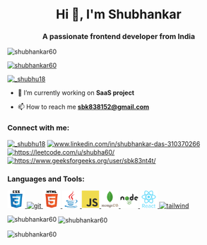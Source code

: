 <h1 align="center">Hi 👋, I'm Shubhankar</h1>
<h3 align="center">A passionate frontend developer from India</h3>

<p align="left"> <img src="https://komarev.com/ghpvc/?username=shubhankar60&label=Profile%20views&color=0e75b6&style=flat" alt="shubhankar60" /> </p>

<p align="left"> <a href="https://github.com/ryo-ma/github-profile-trophy"><img src="https://github-profile-trophy.vercel.app/?username=shubhankar60" alt="shubhankar60" /></a> </p>

<p align="left"> <a href="https://twitter.com/_shubhu18" target="blank"><img src="https://img.shields.io/twitter/follow/_shubhu18?logo=twitter&style=for-the-badge" alt="_shubhu18" /></a> </p>

- 🔭 I’m currently working on **SaaS project**

- 📫 How to reach me **sbk838152@gmail.com**

<h3 align="left">Connect with me:</h3>
<p align="left">
<a href="https://twitter.com/_shubhu18" target="blank"><img align="center" src="https://raw.githubusercontent.com/rahuldkjain/github-profile-readme-generator/master/src/images/icons/Social/twitter.svg" alt="_shubhu18" height="30" width="40" /></a>
<a href="https://linkedin.com/in/www.linkedin.com/in/shubhankar-das-310370266" target="blank"><img align="center" src="https://raw.githubusercontent.com/rahuldkjain/github-profile-readme-generator/master/src/images/icons/Social/linked-in-alt.svg" alt="www.linkedin.com/in/shubhankar-das-310370266" height="30" width="40" /></a>
<a href="https://www.leetcode.com/https://leetcode.com/u/shubha60/" target="blank"><img align="center" src="https://raw.githubusercontent.com/rahuldkjain/github-profile-readme-generator/master/src/images/icons/Social/leet-code.svg" alt="https://leetcode.com/u/shubha60/" height="30" width="40" /></a>
<a href="https://auth.geeksforgeeks.org/user/https://www.geeksforgeeks.org/user/sbk83nt4t/" target="blank"><img align="center" src="https://raw.githubusercontent.com/rahuldkjain/github-profile-readme-generator/master/src/images/icons/Social/geeks-for-geeks.svg" alt="https://www.geeksforgeeks.org/user/sbk83nt4t/" height="30" width="40" /></a>
</p>

<h3 align="left">Languages and Tools:</h3>
<p align="left"> <a href="https://www.w3schools.com/css/" target="_blank" rel="noreferrer"> <img src="https://raw.githubusercontent.com/devicons/devicon/master/icons/css3/css3-original-wordmark.svg" alt="css3" width="40" height="40"/> </a> <a href="https://git-scm.com/" target="_blank" rel="noreferrer"> <img src="https://www.vectorlogo.zone/logos/git-scm/git-scm-icon.svg" alt="git" width="40" height="40"/> </a> <a href="https://www.w3.org/html/" target="_blank" rel="noreferrer"> <img src="https://raw.githubusercontent.com/devicons/devicon/master/icons/html5/html5-original-wordmark.svg" alt="html5" width="40" height="40"/> </a> <a href="https://www.java.com" target="_blank" rel="noreferrer"> <img src="https://raw.githubusercontent.com/devicons/devicon/master/icons/java/java-original.svg" alt="java" width="40" height="40"/> </a> <a href="https://developer.mozilla.org/en-US/docs/Web/JavaScript" target="_blank" rel="noreferrer"> <img src="https://raw.githubusercontent.com/devicons/devicon/master/icons/javascript/javascript-original.svg" alt="javascript" width="40" height="40"/> </a> <a href="https://www.mongodb.com/" target="_blank" rel="noreferrer"> <img src="https://raw.githubusercontent.com/devicons/devicon/master/icons/mongodb/mongodb-original-wordmark.svg" alt="mongodb" width="40" height="40"/> </a> <a href="https://nodejs.org" target="_blank" rel="noreferrer"> <img src="https://raw.githubusercontent.com/devicons/devicon/master/icons/nodejs/nodejs-original-wordmark.svg" alt="nodejs" width="40" height="40"/> </a> <a href="https://reactjs.org/" target="_blank" rel="noreferrer"> <img src="https://raw.githubusercontent.com/devicons/devicon/master/icons/react/react-original-wordmark.svg" alt="react" width="40" height="40"/> </a> <a href="https://tailwindcss.com/" target="_blank" rel="noreferrer"> <img src="https://www.vectorlogo.zone/logos/tailwindcss/tailwindcss-icon.svg" alt="tailwind" width="40" height="40"/> </a> </p>

<p><img align="left" src="https://github-readme-stats.vercel.app/api/top-langs?username=shubhankar60&show_icons=true&locale=en&layout=compact" alt="shubhankar60" /></p>

<p>&nbsp;<img align="center" src="https://github-readme-stats.vercel.app/api?username=shubhankar60&show_icons=true&locale=en" alt="shubhankar60" /></p>

<p><img align="center" src="https://github-readme-streak-stats.herokuapp.com/?user=shubhankar60&" alt="shubhankar60" /></p>
